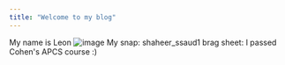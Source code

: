 ```yaml
---
title: "Welcome to my blog"
---
```


My name is Leon
![image](https://user-images.githubusercontent.com/89545746/172173774-16e03713-db71-49f7-8606-8a44f504582b.png)
My snap: shaheer_ssaud1
brag sheet: I passed Cohen's APCS course :)
